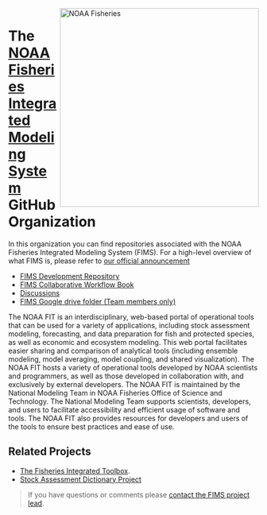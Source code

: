 <img align="right" src="https://raw.githubusercontent.com/nmfs-general-modeling-tools/nmfspalette/main/man/figures/noaa-fisheries-rgb-2line-horizontal-small.png" width="400" alt="NOAA Fisheries">  

# The [NOAA Fisheries Integrated Modeling System](https://noaa-fims.github.io/) GitHub Organization 

In this organization you can find repositories associated with the NOAA Fisheries Integrated Modeling System (FIMS). For a high-level overview of what FIMS is, please refer to [our official announcement](https://www.fisheries.noaa.gov/national/population-assessments/fisheries-integrated-modeling-system)
- [FIMS Development Repository](https://github.com/noaa-fims/fims/) 
- [FIMS Collaborative Workflow Book](https://noaa-fims.github.io/collaborative_workflow) 
- [Discussions](https://github.com/orgs/NOAA-FIMS/teams) 
- [FIMS Google drive folder (Team members only)](https://drive.google.com/drive/folders/1weGhwrvDEBEyRnJ-bEeMrsFtwloEdow4?usp=sharing)


The NOAA FIT is an interdisciplinary, web-based portal of operational tools that can be used for a variety of applications, including stock assessment modeling, forecasting, and data preparation for fish and protected species, as well as economic and ecosystem modeling. This web portal facilitates easier sharing and comparison of analytical tools (including ensemble modeling, model averaging, model coupling, and shared visualization). The NOAA FIT hosts a variety of operational tools developed by NOAA scientists and programmers, as well as those developed in collaboration with, and exclusively by external developers. The NOAA FIT is maintained by the National Modeling Team in NOAA Fisheries Office of Science and Technology. The National Modeling Team supports scientists, developers, and users to facilitate accessibility and efficient usage of software and tools. The NOAA FIT also provides resources for developers and users of the tools to ensure best practices and ease of use.

## Related Projects
- [The Fisheries Integrated Toolbox](https://noaa-fisheries-integrated-toolbox.github.io/).
- [Stock Assessment Dictionary Project](https://github.com/nmfs-fish-tools/data_dictionary)

> If you have questions or comments please [contact the FIMS project lead](https://noaa-fisheries-integrated-toolbox.github.io/resources/onboarding/contact/). 
